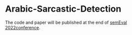 # Arabic-Sarcastic-Detection
The code and paper will be published at the end of [semEval 2022conference](https://sites.google.com/view/semeval2022-isarcasmeval). 
